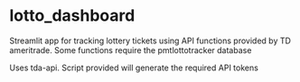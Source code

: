 # lotto_dashboard
Streamlit app for tracking lottery tickets using API functions provided by TD ameritrade. Some functions require the pmtlottotracker database


Uses tda-api. Script provided will generate the required API tokens
